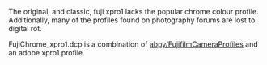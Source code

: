 The original, and classic, fuji xpro1 lacks the popular chrome colour profile. Additionally, many of the profiles found on photography forums are lost to digital rot.

FujiChrome_xpro1.dcp is a combination of 
[abpy/FujifilmCameraProfiles](https://github.com/abpy/FujifilmCameraProfiles) and an adobe xpro1 profile.
